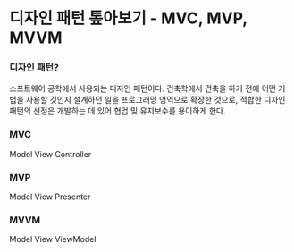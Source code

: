 # 디자인 패턴 톺아보기 - MVC, MVP, MVVM

### 디자인 패턴?

소프트웨어 공학에서 사용되는 디자인 패턴이다. 건축학에서 건축을 하기 전에 어떤 기법을 사용할 것인지 설계하던 일을 프로그래밍 영역으로 확장한 것으로, 적합한 디자인 패턴의 선정은 개발하는 데 있어 협업 및 유지보수를 용이하게 한다.



### MVC

Model View Controller



### MVP

Model View Presenter



### MVVM

Model View ViewModel